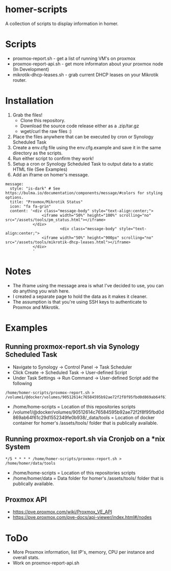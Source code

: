 # homer-scripts
A collection of scripts to display information in homer.
# Scripts
* proxmox-report.sh - get a list of running VM's on proxmox
* proxmox-report-api.sh - get more informaton about your proxmox node (In Development)
* mikrotik-dhcp-leases.sh - grab current DHCP leases on your Mikrotik router.

# Installation
1. Grab the files!
    * Clone this repository.
    * Download the source code release either as a .zip/tar.gz
    * wget/curl the raw files :)
2. Place the files anywhere that can be executed by cron or Synology Scheduled Task
3. Create a env.cfg file using the env.cfg.example and save it in the same directory as the scripts.
4. Run either script to confirm they work!
5. Setup a cron or Synology Scheduled Task to output data to a static HTML file (See Examples)
6. Add an iframe on homer's message.
```
message:
  style: "is-dark" # See https://bulma.io/documentation/components/message/#colors for styling options.
  title: "Proxmox/Mikrotik Status"
  icon: "fa fa-grin"
  content: '<div class="message-body" style="text-align:center;">
                <iframe width="50%" height="100%" scrolling="no" src="/assets/tools/pm_status.html"></iframe>
            </div>
                        <div class="message-body" style="text-align:center;">
                <iframe width="50%" height="900px" scrolling="no" src="/assets/tools/mikrotik-dhcp-leases.html"></iframe>
            </div>
            '
```

# Notes
* The iframe using the message area is what I've decided to use, you can do anything you wish here.
* I created a separate page to hold the data as it makes it cleaner.
* The assumption is that you're using SSH keys to authenticate to Proxmox and Mikrotik.

# Examples
## Running proxmox-report.sh via Synology Scheduled Task
* Navigate to Synology -> Control Panel -> Task Scheduler
* Click Create -> Scheduled Task -> User-defined Script
* Under Task Settings -> Run Command -> User-defined Script add the following
```
/home/homer-scripts/proxmox-report.sh > /volume1/@docker/volumes/90512614c76584595b92ae72f2f8f95fbd0d869ab64f61c29d1552349fe0b938/_data/tools
```
* /home/home-scripts = Location of this repositories scripts
* /volume1/@docker/volumes/90512614c76584595b92ae72f2f8f95fbd0d869ab64f61c29d1552349fe0b938/_data/tools = Location of docker container for homer's /assets/tools/ folder that is publically available.

## Running proxmox-report.sh via Cronjob on a *nix System
```
*/5 * * * * /home/homer-scripts/proxmox-report.sh > /home/homer/data/tools
```
* /home/home-scripts = Location of this repositories scripts
* /home/homer/data = Data folder for homer's /assets/tools/ folder that is publically available.

## Proxmox API
* https://pve.proxmox.com/wiki/Proxmox_VE_API
* https://pve.proxmox.com/pve-docs/api-viewer/index.html#/nodes

# ToDo
* More Proxmox information, list IP's, memory, CPU per instance and overall stats.
* Work on proxmox-report-api.sh
